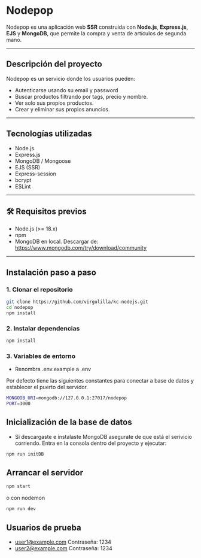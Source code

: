 # Nodepop

Nodepop es una aplicación web **SSR** construida con **Node.js**, **Express.js**, **EJS** y **MongoDB**, que permite la compra y venta de artículos de segunda mano.

---

## Descripción del proyecto

Nodepop es un servicio donde los usuarios pueden:
- Autenticarse usando su email y password
- Buscar productos filtrando por tags, precio y nombre.
- Ver solo sus propios productos.
- Crear y eliminar sus propios anuncios.
  
---

## Tecnologías utilizadas
- Node.js
- Express.js
- MongoDB / Mongoose
- EJS (SSR)
- Express-session
- bcrypt
- ESLint

---

## 🛠️ Requisitos previos

- Node.js (>= 18.x)
- npm
- MongoDB en local. Descargar de: https://www.mongodb.com/try/download/community

---

## Instalación paso a paso

### 1. Clonar el repositorio

```bash
git clone https://github.com/virgulilla/kc-nodejs.git
cd nodepop
npm install
```
### 2. Instalar dependencias

```bash
npm install
```
### 3. Variables de entorno

- Renombra .env.example a .env

Por defecto tiene las siguientes constantes para conectar a base de datos y establecer el puerto del servidor.

```bash
MONGODB_URI=mongodb://127.0.0.1:27017/nodepop
PORT=3000
```

## Inicialización de la base de datos

- Si descargaste e instalaste MongoDB asegurate de que está el serivicio corriendo.
    Entra en la consola dentro del proyecto y ejecutar:

```bash
npm run initDB
```

## Arrancar el servidor

```bash
npm start
```

o con nodemon

```bash
npm run dev
```


## Usuarios de prueba
- user1@example.com Contraseña: 1234
- user2@example.com Contraseña: 1234
